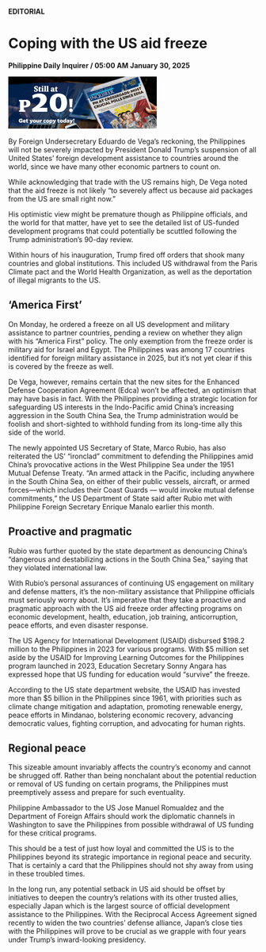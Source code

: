 **EDITORIAL**

# Coping with the US aid freeze

****Philippine Daily Inquirer / 05:00 AM January 30, 2025****

![Image](https://raw.githubusercontent.com/github-jl14/scrapy_api/refs/heads/main/images/editorial01302025.png)

By Foreign Undersecretary Eduardo de Vega’s reckoning, the Philippines will not be severely impacted by President Donald Trump’s suspension of all United States’ foreign development assistance to countries around the world, since we have many other economic partners to count on.

While acknowledging that trade with the US remains high, De Vega noted that the aid freeze is not likely “to severely affect us because aid packages from the US are small right now.”

His optimistic view might be premature though as Philippine officials, and the world for that matter, have yet to see the detailed list of US-funded development programs that could potentially be scuttled following the Trump administration’s 90-day review.

Within hours of his inauguration, Trump fired off orders that shook many countries and global institutions. This included US withdrawal from the Paris Climate pact and the World Health Organization, as well as the deportation of illegal migrants to the US.

## ‘America First’

On Monday, he ordered a freeze on all US development and military assistance to partner countries, pending a review on whether they align with his “America First” policy. The only exemption from the freeze order is military aid for Israel and Egypt. The Philippines was among 17 countries identified for foreign military assistance in 2025, but it’s not yet clear if this is covered by the freeze as well.

De Vega, however, remains certain that the new sites for the Enhanced Defense Cooperation Agreement (Edca) won’t be affected, an optimism that may have basis in fact. With the Philippines providing a strategic location for safeguarding US interests in the Indo-Pacific amid China’s increasing aggression in the South China Sea, the Trump administration would be foolish and short-sighted to withhold funding from its long-time ally this side of the world.

The newly appointed US Secretary of State, Marco Rubio, has also reiterated the US’ “ironclad” commitment to defending the Philippines amid China’s provocative actions in the West Philippine Sea under the 1951 Mutual Defense Treaty. “An armed attack in the Pacific, including anywhere in the South China Sea, on either of their public vessels, aircraft, or armed forces—which includes their Coast Guards — would invoke mutual defense commitments,” the US Department of State said after Rubio met with Philippine Foreign Secretary Enrique Manalo earlier this month.

## Proactive and pragmatic

Rubio was further quoted by the state department as denouncing China’s “dangerous and destabilizing actions in the South China Sea,” saying that they violated international law.

With Rubio’s personal assurances of continuing US engagement on military and defense matters, it’s the non-military assistance that Philippine officials must seriously worry about. It’s imperative that they take a proactive and pragmatic approach with the US aid freeze order affecting programs on economic development, health, education, job training, anticorruption, peace efforts, and even disaster response.

The US Agency for International Development (USAID) disbursed $198.2 million to the Philippines in 2023 for various programs. With $5 million set aside by the USAID for Improving Learning Outcomes for the Philippines program launched in 2023, Education Secretary Sonny Angara has expressed hope that US funding for education would “survive” the freeze.

According to the US state department website, the USAID has invested more than $5 billion in the Philippines since 1961, with priorities such as climate change mitigation and adaptation, promoting renewable energy, peace efforts in Mindanao, bolstering economic recovery, advancing democratic values, fighting corruption, and advocating for human rights.

## Regional peace

This sizeable amount invariably affects the country’s economy and cannot be shrugged off. Rather than being nonchalant about the potential reduction or removal of US funding on certain programs, the Philippines must preemptively assess and prepare for such eventuality.

Philippine Ambassador to the US Jose Manuel Romualdez and the Department of Foreign Affairs should work the diplomatic channels in Washington to save the Philippines from possible withdrawal of US funding for these critical programs.

This should be a test of just how loyal and committed the US is to the Philippines beyond its strategic importance in regional peace and security. That is certainly a card that the Philippines should not shy away from using in these troubled times.

In the long run, any potential setback in US aid should be offset by initiatives to deepen the country’s relations with its other trusted allies, especially Japan which is the largest source of official development assistance to the Philippines. With the Reciprocal Access Agreement signed recently to widen the two countries’ defense alliance, Japan’s close ties with the Philippines will prove to be crucial as we grapple with four years under Trump’s inward-looking presidency.